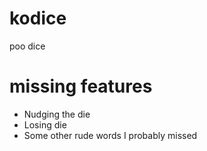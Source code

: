 # kodice
poo dice

# missing features

- Nudging the die
- Losing die
- Some other rude words I probably missed
